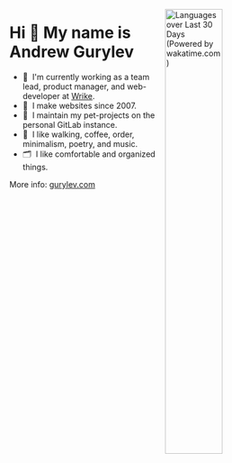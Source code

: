 <a href="https://wakatime.com/share/@fogrew/3585fbb8-cdaf-403b-b18b-8de1068e5a28.svg" target="_blank"><img src="https://wakatime.com/share/@fogrew/3585fbb8-cdaf-403b-b18b-8de1068e5a28.svg" alt="Languages over Last 30 Days (Powered by wakatime.com)" width="45%" align="right"></a>

# Hi 👋 My name is Andrew Gurylev

- 💼&nbsp; I'm currently working as a team lead, product manager, and web-developer at [Wrike](https://www.wrike.com/).
- 👴&nbsp; I make websites since 2007.
- 🦾&nbsp; I maintain my pet-projects on the personal GitLab instance.
- 🤩&nbsp; I like walking, coffee, order, minimalism, poetry, and music.
- 🗂&nbsp; I like comfortable and organized things.

More info: [gurylev.com](https://gurylev.com/)

